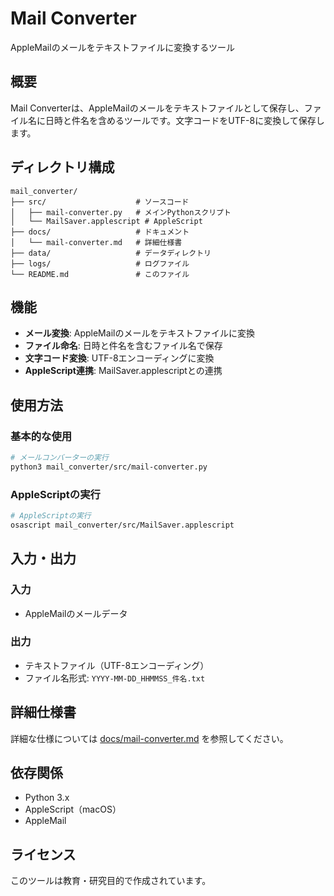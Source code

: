 # Mail Converter

AppleMailのメールをテキストファイルに変換するツール

## 概要

Mail Converterは、AppleMailのメールをテキストファイルとして保存し、ファイル名に日時と件名を含めるツールです。文字コードをUTF-8に変換して保存します。

## ディレクトリ構成

```
mail_converter/
├── src/                    # ソースコード
│   ├── mail-converter.py   # メインPythonスクリプト
│   └── MailSaver.applescript # AppleScript
├── docs/                   # ドキュメント
│   └── mail-converter.md   # 詳細仕様書
├── data/                   # データディレクトリ
├── logs/                   # ログファイル
└── README.md               # このファイル
```

## 機能

- **メール変換**: AppleMailのメールをテキストファイルに変換
- **ファイル命名**: 日時と件名を含むファイル名で保存
- **文字コード変換**: UTF-8エンコーディングに変換
- **AppleScript連携**: MailSaver.applescriptとの連携

## 使用方法

### 基本的な使用

```bash
# メールコンバーターの実行
python3 mail_converter/src/mail-converter.py
```

### AppleScriptの実行

```bash
# AppleScriptの実行
osascript mail_converter/src/MailSaver.applescript
```

## 入力・出力

### 入力
- AppleMailのメールデータ

### 出力
- テキストファイル（UTF-8エンコーディング）
- ファイル名形式: `YYYY-MM-DD_HHMMSS_件名.txt`

## 詳細仕様書

詳細な仕様については [docs/mail-converter.md](docs/mail-converter.md) を参照してください。

## 依存関係

- Python 3.x
- AppleScript（macOS）
- AppleMail

## ライセンス

このツールは教育・研究目的で作成されています。 